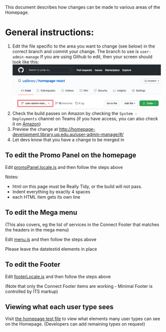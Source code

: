 This document describes how changes can be made to various areas of the Homepage.

# General instructions:

1. Edit the file specific to the area you want to change (see below) in the correct branch and commit your change.
The branch to use is `user-admin-manage`
If you are using Github to edit, then your screen should look like this:
![Demonstrating selecting the UX Services branch](https://raw.githubusercontent.com/uqlibrary/homepage-react/user-admin-manage/docs/demo-user-edit.png "Demonstrating selecting the UX Services branch")
2. Check the build passes on Amazon by checking the `System - Deployments` channel on Teams (if you have access, you can also check it on [Amazon](https://ap-southeast-2.console.aws.amazon.com/codesuite/codepipeline/pipelines/homepage-user-admin-manage/view?region=ap-southeast-2))
3. Preview the change at <http://homepage-development.library.uq.edu.au/user-admin-manage/#/>
4. Let devs know that you have a change to be merged in

## To edit the Promo Panel on the homepage

Edit [promoPanel.locale.js](https://github.com/uqlibrary/homepage-react/blob/user-admin-manage/src/modules/Index/components/subComponents/promoPanel.locale.js) and then follow the steps above

Notes:

* html on this page must be Really Tidy, or the build will not pass. 
* Indent everything by exactly 4 spaces
* each HTML item gets its own line 

## To edit the Mega menu

(This also covers, eg the list of services in the Connect Footer that matches the headers in the mega menu)

Edit [menu.js](https://github.com/uqlibrary/homepage-react/blob/user-admin-manage/src/locale/menu.js) and then follow the steps above

Please leave the datatestid elements in place

## To edit the Footer

Edit [footerLocale.js](https://github.com/uqlibrary/homepage-react/blob/user-admin-manage/src/modules/SharedComponents/Footer/footerLocale.js) and then follow the steps above

(Note that only the Connect Footer items are working - Minimal Footer is controlled by ITS markup)

## Viewing what each user type sees

Visit [the homepage test file](https://github.com/uqlibrary/homepage-react/blob/user-admin-manage/cypress/integration/homepage.spec.js#L9) to view what elements many user types can see on the Homepage. (Developers can add remaining types on request) 
